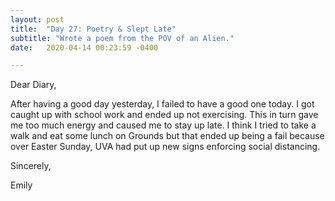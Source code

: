 ```yaml
---
layout: post
title:  "Day 27: Poetry & Slept Late"
subtitle: "Wrote a poem from the POV of an Alien."
date:   2020-04-14 00:23:59 -0400

---
```


Dear Diary,

After having a good day yesterday, I failed to have a good one today. I got caught up with school work and ended up not exercising. This in turn gave me too much energy and caused me to stay up late. I think I tried to take a walk and eat some lunch on Grounds but that ended up being a fail because over Easter Sunday, UVA had put up new signs enforcing social distancing.

Sincerely,

Emily